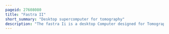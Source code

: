 ```yaml
---
pageid: 27608080
title: "Fastra II"
short_summary: "Desktop supercomputer for tomography"
description: "The fastra Ii is a desktop Computer designed for Tomography. It was built in late 2009 by the Astra Group of Researchers of the Ibbt Visionlab at the University of Antwerp and by belgian Computer Shop Tones, in Collaboration with Asus, a taiwanese multinational Computer Product Manufacturer, as the Successor to the Fastra i."
---
```

